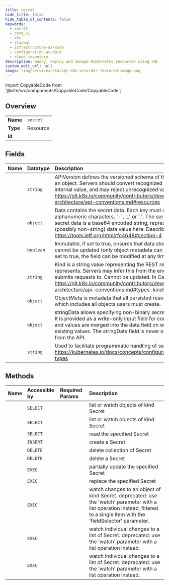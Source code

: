 ```yaml
---
title: secret
hide_title: false
hide_table_of_contents: false
keywords:
  - secret
  - core_v1
  - k8s    
  - stackql
  - infrastructure-as-code
  - configuration-as-data
  - cloud inventory
description: Query, deploy and manage Kubernetes resources using SQL
custom_edit_url: null
image: /img/services/stackql-k8s-provider-featured-image.png
---
```


import CopyableCode from '@site/src/components/CopyableCode/CopyableCode';




## Overview
<table><tbody>
<tr><td><b>Name</b></td><td><code>secret</code></td></tr>
<tr><td><b>Type</b></td><td>Resource</td></tr>
<tr><td><b>Id</b></td><td><CopyableCode code="k8s.core_v1.secret" /></td></tr>
</tbody></table>

## Fields
| Name | Datatype | Description |
|:-----|:---------|:------------|
| <CopyableCode code="apiVersion" /> | `string` | APIVersion defines the versioned schema of this representation of an object. Servers should convert recognized schemas to the latest internal value, and may reject unrecognized values. More info: https://git.k8s.io/community/contributors/devel/sig-architecture/api-conventions.md#resources |
| <CopyableCode code="data" /> | `object` | Data contains the secret data. Each key must consist of alphanumeric characters, '-', '_' or '.'. The serialized form of the secret data is a base64 encoded string, representing the arbitrary (possibly non-string) data value here. Described in https://tools.ietf.org/html/rfc4648#section-4 |
| <CopyableCode code="immutable" /> | `boolean` | Immutable, if set to true, ensures that data stored in the Secret cannot be updated (only object metadata can be modified). If not set to true, the field can be modified at any time. Defaulted to nil. |
| <CopyableCode code="kind" /> | `string` | Kind is a string value representing the REST resource this object represents. Servers may infer this from the endpoint the client submits requests to. Cannot be updated. In CamelCase. More info: https://git.k8s.io/community/contributors/devel/sig-architecture/api-conventions.md#types-kinds |
| <CopyableCode code="metadata" /> | `object` | ObjectMeta is metadata that all persisted resources must have, which includes all objects users must create. |
| <CopyableCode code="stringData" /> | `object` | stringData allows specifying non-binary secret data in string form. It is provided as a write-only input field for convenience. All keys and values are merged into the data field on write, overwriting any existing values. The stringData field is never output when reading from the API. |
| <CopyableCode code="type" /> | `string` | Used to facilitate programmatic handling of secret data. More info: https://kubernetes.io/docs/concepts/configuration/secret/#secret-types |
## Methods
| Name | Accessible by | Required Params | Description |
|:-----|:--------------|:----------------|:------------|
| <CopyableCode code="listCoreV1NamespacedSecret" /> | `SELECT` | <CopyableCode code="namespace, cluster_addr, protocol" /> | list or watch objects of kind Secret |
| <CopyableCode code="listCoreV1SecretForAllNamespaces" /> | `SELECT` | <CopyableCode code="cluster_addr, protocol" /> | list or watch objects of kind Secret |
| <CopyableCode code="readCoreV1NamespacedSecret" /> | `SELECT` | <CopyableCode code="name, namespace, cluster_addr, protocol" /> | read the specified Secret |
| <CopyableCode code="createCoreV1NamespacedSecret" /> | `INSERT` | <CopyableCode code="namespace, cluster_addr, protocol" /> | create a Secret |
| <CopyableCode code="deleteCoreV1CollectionNamespacedSecret" /> | `DELETE` | <CopyableCode code="namespace, cluster_addr, protocol" /> | delete collection of Secret |
| <CopyableCode code="deleteCoreV1NamespacedSecret" /> | `DELETE` | <CopyableCode code="name, namespace, cluster_addr, protocol" /> | delete a Secret |
| <CopyableCode code="patchCoreV1NamespacedSecret" /> | `EXEC` | <CopyableCode code="name, namespace, cluster_addr, protocol" /> | partially update the specified Secret |
| <CopyableCode code="replaceCoreV1NamespacedSecret" /> | `EXEC` | <CopyableCode code="name, namespace, cluster_addr, protocol" /> | replace the specified Secret |
| <CopyableCode code="watchCoreV1NamespacedSecret" /> | `EXEC` | <CopyableCode code="name, namespace, cluster_addr, protocol" /> | watch changes to an object of kind Secret. deprecated: use the 'watch' parameter with a list operation instead, filtered to a single item with the 'fieldSelector' parameter. |
| <CopyableCode code="watchCoreV1NamespacedSecretList" /> | `EXEC` | <CopyableCode code="namespace, cluster_addr, protocol" /> | watch individual changes to a list of Secret. deprecated: use the 'watch' parameter with a list operation instead. |
| <CopyableCode code="watchCoreV1SecretListForAllNamespaces" /> | `EXEC` | <CopyableCode code="cluster_addr, protocol" /> | watch individual changes to a list of Secret. deprecated: use the 'watch' parameter with a list operation instead. |
